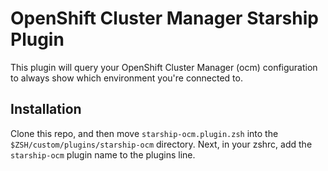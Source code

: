 # OpenShift Cluster Manager Starship Plugin

This plugin will query your OpenShift Cluster Manager (ocm) configuration to always show which environment you're connected to.

## Installation

Clone this repo, and then move `starship-ocm.plugin.zsh` into the `$ZSH/custom/plugins/starship-ocm` directory. Next, in your zshrc, add the `starship-ocm` plugin name to the plugins line.
